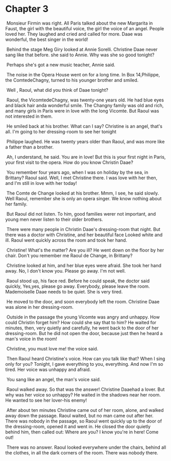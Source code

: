 # Chapter 3

​	Monsieur Firmin was right. All Paris talked about the new Margarita in Faust, the girl with the beautiful voice, the girl the voice of an angel. People loved her. They laughed and cried and called for more. Daae was wonderful, the best singer in the world!

​	Behind the stage Meg Giry looked at Annie Sorelli. Christine Daae never sang like that before. she said to Annie. Why was she so good tonight?

​	Perhaps she's got  a new music teacher, Annie said.

​	The noise in the Opera House went on for a long time. In Box 14,Philippe, the ComtedeChagny, turned to his younger brother and smiled.

​	Well , Raoul, what did you think of Daae tonight?

​	Raoul, the VicomtedeChagny, was twenty-one years old. He had blue eyes and black hair anda wonderful smile. The Changny family was old and rich, and many girls in Paris were in love with the long Vicomte. But Raoul was not interested in them.

​	He smiled back at his brother. What can I say? Christine is an angel, that's all. I'm going to her dressing-room to see her tonight

​	Philippe laughed. He was twenty years older than Raoul, and was more like a father than a brother.

​	Ah, I understand, he said. You are in love! But this is your first night in Paris, your first visit to the opera. How do you know Christin Daae?

​	You remember four years ago, when I was on holiday by the sea, in Brittany? Raoul said. Well, I met Christine there. I was love with her then, and I'm still in love with her today!

​	The Comte de Change looked at his brother. Mmm, I see, he said slowly. Well Raoul, remember she is only an opera singer. We know nothing about her family.

​	But Raoul did not listen. To him, good families werer not important, and young men never listen to their older brothers.

​	There were many people in Christin Daae's dressing-room that night. But there was a doctor with Christine, and her beautiful face Looked white and ill. Raoul went quickly across the room and took her hand.

​	Christine! What's the matter? Are you ill? He went down on the floor by her chair. Don't you remember me Raoul de Change, in Brittany?

​	Christine looked at him, and her blue eyes were afraid. She took her hand away. No, I don't know you. Please go away. I'm not well.

​	Raoul stood up, his face red. Before he could speak, the doctor said quickly, Yes,yes, please go away. Everybody, please leave the room. Mademoiselle Daae needs to be quiet. She is very tired.

​	He moved to the door, and soon everybody left the room. Christine Daae was alone in her dressing-room.

​	Outside in the passage the young Vicomte was angry and unhappy. How could Christin forget him? How could she say that to him? He waited for minutes, then, very quietly and carefully, he went back to the door of her dressing-room. But he did not open the door, because just then he heard a man's voice in the room!

​	Christine, you must love me! the voice said.

​	Then Raoul heard Christine's voice. How can you talk like that? When I sing only for you? Tonight, I gave everything to you, everything. And now I'm so tired. Her voice was unhappy and afraid.

​	You sang like an angel, the man's voice said.

​	Raoul walked away. So that was the answer! Christine Daaehad a lover. But why was her voice so unhappy? He waited in the shadows near her room. He wanted to see her lover-his enemy!

​	After about ten minutes Christine came out of her room, alone, and walked away down the passage. Raoul waited, but no man came out after her. There was nobody in the passage, so Raoul went quickly up to the door of the dressing-room, opened it and went in. He closed the door quietly behind him, then called out: Where are you? I know you're  in here! Come out!

​	There was no answer. Raoul looked everywhere under the chairs, behind all the clothes, in all the dark corners of the room. There was nobody there.